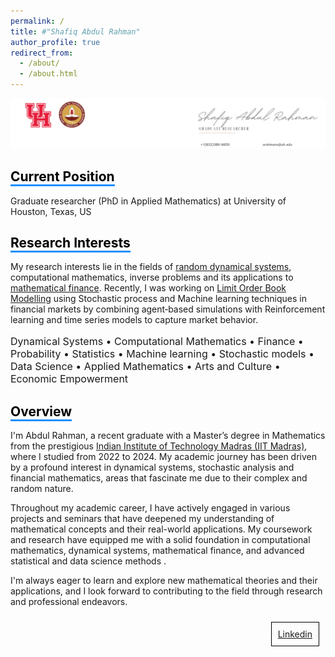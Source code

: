 ```yaml
---
permalink: /
title: #"Shafiq Abdul Rahman"
author_profile: true
redirect_from: 
  - /about/
  - /about.html
---
```

![Image Alt Text](/images/6.jpg)

<!-- Comment this line -->
## <span style="border-bottom: 3px solid #1E90FF; color: black;">Current Position</span>
Graduate researcher (PhD in Applied Mathematics) at University of Houston, Texas, US

## <span style="border-bottom: 3px solid #1E90FF; color: black;">Research Interests</span>
My research interests lie in the fields of [random dynamical systems](https://en.wikipedia.org/wiki/Random_dynamical_system), computational mathematics, inverse problems and its applications to [mathematical finance](https://en.wikipedia.org/wiki/Mathematical_finance). Recently, I was working on [Limit Order Book Modelling](https://www.5minutefinance.org/concepts/the-limit-order-book) using Stochastic process and Machine learning techniques in financial markets by combining agent‑based simulations  with Reinforcement learning and time series models to capture market behavior.          
 
 
<p style="font-size:16px;"> Dynamical Systems • Computational Mathematics •  Finance • Probability • Statistics • Machine learning • Stochastic models •  Data Science • Applied Mathematics  • Arts and Culture • Economic Empowerment</p>

## <span style="border-bottom: 3px solid #1E90FF; color: black;">Overview</span>
 I'm Abdul Rahman, a recent graduate with a Master’s degree in Mathematics from the prestigious [Indian Institute of Technology Madras (IIT Madras)](https://www.iitm.ac.in/), where I studied from 2022 to 2024. My academic journey has been driven by a profound interest in dynamical systems, stochastic analysis and financial mathematics, areas that fascinate me due to their complex and random nature.

Throughout my academic career, I have actively engaged in various projects and seminars that have deepened my understanding of mathematical concepts and their real-world applications. My coursework and research have equipped me with a solid foundation in computational mathematics, dynamical systems, mathematical finance, and advanced statistical and data science methods .

I'm always eager to learn and explore new mathematical theories and their applications, and I look forward to contributing to the field through research and professional endeavors.


<!-- ## Get in touch
- Email: [arahmans@uh.edu](arahmans@uh.edu)
- LinkedIn: [Abdul Rahman](https://www.linkedin.com/in/abdul-rahman-s/) -->

<!-- ## <span style="border-bottom: 3px solid #1E90FF; color: black;">Causes</span>
<p style="font-size:16px;"> Computational Mathematics• Dynamical Systems • Finance • Probability • Statistics • Machine learning • Stochastic models •  Data Science • Applied Mathematics  • Arts and Culture • Economic Empowerment</p> -->

<div style="border: 1px solid black; padding: 10px; margin: 10px; display: inline-block; float: right;">
  <a href="https://www.linkedin.com/in/abdul-rahman-s/">Linkedin</a>
</div>



